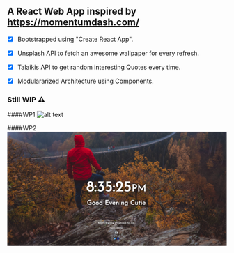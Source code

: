 ## A React Web App inspired by https://momentumdash.com/

- [x] Bootstrapped using "Create React App".
- [x] Unsplash API to fetch an awesome wallpaper for every refresh.
- [x] Talaikis API to get random interesting Quotes every time.
- [x] Modulararized Architecture using Components.


### Still WIP ⚠️

####WP1
![alt text](https://raw.githubusercontent.com/vale-c/momentum/master/screenshot.png)

####WP2
![alt text](https://raw.githubusercontent.com/vale-c/momentum/master/screen-2.png)
